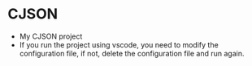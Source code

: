 # CJSON
 - My CJSON project 
 - If you run the project using vscode, you need to modify the configuration file, if not, delete the configuration file and run again.
